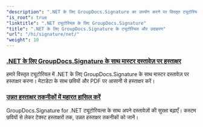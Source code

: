```yaml
---
"description": ".NET के लिए GroupDocs.Signature का उपयोग करने पर विस्तृत ट्यूटोरियल देखें। स्पष्ट, चरण-दर-चरण मार्गदर्शिकाओं के साथ डिजिटल हस्ताक्षर लागू करना, वर्कफ़्लोज़ को अनुकूलित करना और दस्तावेज़ सुरक्षा को बेहतर बनाना सीखें।"
"is_root": true
"linktitle": ".NET ट्यूटोरियल के लिए GroupDocs.Signature"
"title": ".NET के लिए GroupDocs.Signature के ट्यूटोरियल और उदाहरण"
"url": "/hi/signature/net/"
"weight": 10
---
```


### [.NET के लिए GroupDocs.Signature के साथ मास्टर दस्तावेज़ पर हस्ताक्षर](./master-document-signing/)
हमारे विस्तृत ट्यूटोरियल में .NET के लिए GroupDocs.Signature के साथ मास्टर दस्तावेज़ पर हस्ताक्षर करना। मेटाडेटा के साथ छवियों और PDF पर आसानी से हस्ताक्षर करें।
### [उन्नत हस्ताक्षर तकनीकों में महारत हासिल करें](./master-advanced-sign-techniques/)
GroupDocs.Signature for .NET ट्यूटोरियल्स के साथ अपने दस्तावेज़ों की सुरक्षा बढ़ाएँ। कस्टम छवियों से लेकर टेक्स्ट हस्ताक्षरों तक, उन्नत हस्ताक्षर तकनीकों को जानें।